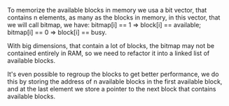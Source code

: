 To memorize the available blocks in memory we usa a bit vector, that contains n elements, as many as the blocks in memory, in this vector, that we will call bitmap, we have:
bitmap[i] == 1 => block[i] == available;
bitmap[i] == 0 => block[i] == busy.

With big dimensions, that contain a lot of blocks, the bitmap may not be contained entirely in RAM, so we need to refactor it into a linked list of available blocks.

It's even possible to regroup the blocks to get better performance, we do this by storing the address of n available blocks in the first available block, and at the last element we store a pointer to the next block that contains available blocks.